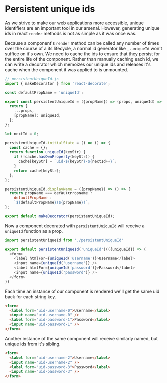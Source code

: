 # Persistent unique ids

As we strive to make our web applications more accessible, unique identifiers are an important tool in our arsenal.
However, generating unique ids in react `render` methods is not as simple as it was once was.

Because a component's `render` method can be called any number of times over the course of a its lifecycle, a normal id generator like `_.uniqueId` won't suffice on it's own.
We need to cache the ids to ensure that they persist for the entire life of the component.
Rather than manually caching each id, we can write a decorator which memoizes our unique ids and releases it's cache when the component it was applied to is unmounted.

```javascript
// persistentUniqueId.js
import { makeDecorator } from 'react-decorate';

const defaultPropName = 'uniqueId';

export const persistentUniqueId = ({propName}) => (props, uniqueId) => {
  return {
    ...props,
    [propName]: uniqueId,
  };
};

let nextId = 0;

persistentUniqueId.initialState = () => () => {
  const cache = {};
  return function uniqueId(keyStr) {
    if (!cache.hasOwnProperty(keyStr)) {
      cache[keyStr] = `uid-${keyStr}-${nextId++}`;
    }
    return cache[keyStr];
  };
};

persistentUniqueId.displayName = ({propName}) => () => {
  return propName === defaultPropName ?
    defaultPropName :
    `${defaultPropName}(${propName})`;
};

export default makeDecorator(persistentUniqueId);
```

Now a component decorated with `persistentUniqueId` will receive a `uniqueId` function as a prop.

```javascript
import persistentUniqueId from './persistentUniqueId'

export default persistentUniqueId('uniqueId')(({uniqueId}) => (
  <form>
    <label htmlFor={uniqueId('username')}>Username</label>
    <input name={uniqueId('username')} />
    <label htmlFor={uniqueId('password')}>Password</label>
    <input name={uniqueId('password')} />
  </form>
))
```

Each time an instance of our component is rendered we'll get the same uid back for each string key.

```html
<form>
  <label form="uid-username-0">Username</label>
  <input name="uid-username-0" />
  <label form="uid-password-1">Password</label>
  <input name="uid-password-1" />
</form>
```

Another instance of the same component will receive similarly named, but unique ids from it's sibling.

```html
<form>
  <label form="uid-username-2">Username</label>
  <input name="uid-username-2" />
  <label form="uid-password-3">Password</label>
  <input name="uid-password-3" />
</form>
```
